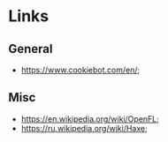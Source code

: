 # Links

## General

- https://www.cookiebot.com/en/;

## Misc

- https://en.wikipedia.org/wiki/OpenFL;
- https://ru.wikipedia.org/wiki/Haxe;
